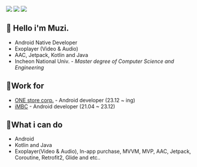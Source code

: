 <a href="https://www.linkedin.com/in/taehwan-kim-41236b166/" rel="nofollow" class="rich-diff-level-one"><img src="https://img.shields.io/badge/-LinkedIn-0A66C2?logo=linkedin" /></a> <a href="https://laruma.tistory.com/" rel="nofollow" class="rich-diff-level-one"><img src="https://img.shields.io/badge/-Tech Blog-181717?logo=github" /></a> <a href="https://wiggly-clutch-5f5.notion.site/Kim-TaeHwan-ada988e028364e939518361804e24b46" rel="nofollow" class="rich-diff-level-one"><img src="https://img.shields.io/badge/Portfolio-F05138?style=flat"/></a>

## 🥰 Hello i'm Muzi.
- Android Native Developer
- Exoplayer (Video & Audio)
- AAC, Jetpack, Kotlin and Java
- Incheon National Univ. - *Master degree of Computer Science and Engineering*

## 📱Work for
- <a href="https://www.onestorecorp.com">ONE store corp.</a> - Android developer (23.12 ~ ing)
- <a href="https://www.imbc.com">iMBC</a> - Android developer (21.04 ~ 23.12)

## 📌What i can do
- Android
- Kotlin and Java 
- Exoplayer(Video & Audio), In-app purchase, MVVM, MVP, AAC, Jetpack, Coroutine, Retrofit2, Glide and etc..
